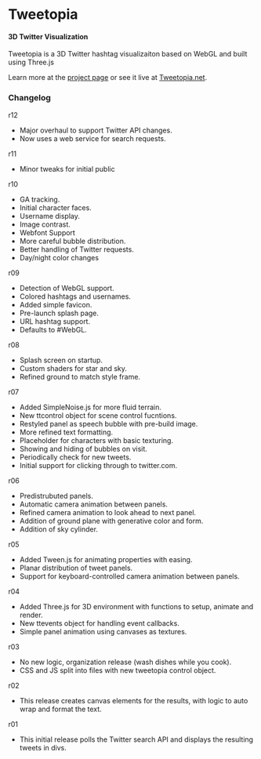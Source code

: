 Tweetopia
=========

#### 3D Twitter Visualization ####

Tweetopia is a 3D Twitter hashtag visualizaiton based on WebGL and built using Three.js

Learn more at the [project page](http://scott.j38.net/interactive/tweetopia/) or see it live at [Tweetopia.net](http://www.tweetopia.net/).

### Changelog ###

r12

-	Major overhaul to support Twitter API changes.
-	Now uses a web service for search requests.

r11

-	Minor tweaks for initial public

r10

-	GA tracking.
-	Initial character faces.
-	Username display.
-	Image contrast.
-	Webfont Support
-	More careful bubble distribution.
-	Better handling of Twitter requests.
-	Day/night color changes

r09

-	Detection of WebGL support.
-	Colored hashtags and usernames.
-	Added simple favicon.
-	Pre-launch splash page.
-	URL hashtag support.
-	Defaults to #WebGL.

r08

-	Splash screen on startup.
-	Custom shaders for star and sky.
-	Refined ground to match style frame.

r07

-	Added SimpleNoise.js for more fluid terrain.
-	New ttcontrol object for scene control fucntions.
-	Restyled panel as speech bubble with pre-build image.
-	More refined text formatting.
-	Placeholder for characters with basic texturing.
-	Showing and hiding of bubbles on visit.
-	Periodically check for new tweets.
-	Initial support for clicking through to twitter.com.

r06

-	Predistrubuted panels.
-	Automatic camera animation between panels.
-	Refined camera animation to look ahead to next panel.
-	Addition of ground plane with generative color and form.
-	Addition of sky cylinder.

r05

-	Added Tween.js for animating properties with easing.
-	Planar distribution of tweet panels.
-	Support for keyboard-controlled camera animation between panels.

r04

-	Added Three.js for 3D environment with functions to setup, animate and render.
- 	New ttevents object for handling event callbacks.
-	Simple panel animation using canvases as textures.

r03

-	No new logic, organization release (wash dishes while you cook).
-	CSS and JS split into files with new tweetopia control object.

r02

-	This release creates canvas elements for the results, with logic to auto wrap and format the text.

r01

-	This initial release polls the Twitter search API and displays the resulting tweets in divs.
